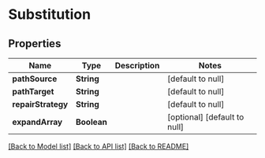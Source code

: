 # Substitution
## Properties

| Name | Type | Description | Notes |
|------------ | ------------- | ------------- | -------------|
| **pathSource** | **String** |  | [default to null] |
| **pathTarget** | **String** |  | [default to null] |
| **repairStrategy** | **String** |  | [default to null] |
| **expandArray** | **Boolean** |  | [optional] [default to null] |

[[Back to Model list]](../README.md#documentation-for-models) [[Back to API list]](../README.md#documentation-for-api-endpoints) [[Back to README]](../README.md)

